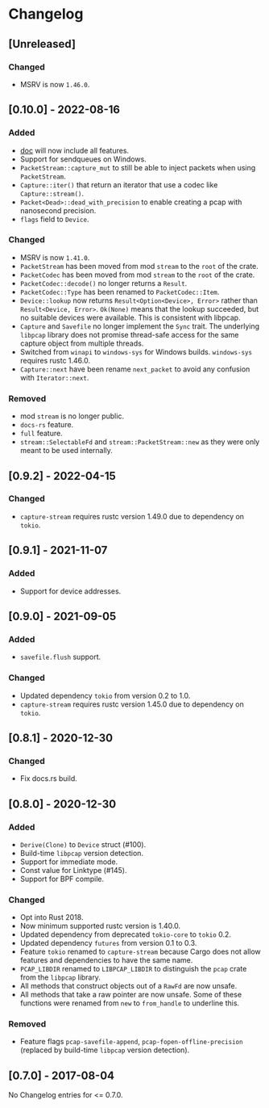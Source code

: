 # Changelog

## [Unreleased]

### Changed

- MSRV is now `1.46.0`.

## [0.10.0] - 2022-08-16

### Added

- [doc](https://docs.rs/pcap/latest/pcap/) will now include all features.
- Support for sendqueues on Windows.
- `PacketStream::capture_mut` to still be able to inject packets when using `PacketStream`.
- `Capture::iter()` that return an iterator that use a codec like `Capture::stream()`.
- `Packet<Dead>::dead_with_precision` to enable creating a pcap with nanosecond precision.
- `flags` field to `Device`.

### Changed

- MSRV is now `1.41.0`.
- `PacketStream` has been moved from mod `stream` to the `root` of the crate.
- `PacketCodec` has been moved from mod `stream` to the `root` of the crate.
- `PacketCodec::decode()` no longer returns a `Result`.
- `PacketCodec::Type` has been renamed to `PacketCodec::Item`.
- `Device::lookup` now returns `Result<Option<Device>, Error>` rather than `Result<Device, Error>`. `Ok(None)` means that the lookup succeeded, but no suitable devices were available. This is consistent with libpcap.
- `Capture` and `Savefile` no longer implement the `Sync` trait. The underlying `libpcap` library does not promise thread-safe access for the same capture object from multiple threads.
- Switched from `winapi` to `windows-sys` for Windows builds. `windows-sys` requires rustc 1.46.0.
- `Capture::next` have been rename `next_packet` to avoid any confusion with `Iterator::next`.

### Removed

- mod `stream` is no longer public.
- `docs-rs` feature.
- `full` feature.
- `stream::SelectableFd` and `stream::PacketStream::new` as they were only meant to be used internally.

## [0.9.2] - 2022-04-15

### Changed

- `capture-stream` requires rustc version 1.49.0 due to dependency on `tokio`.

## [0.9.1] - 2021-11-07

### Added

- Support for device addresses.

## [0.9.0] - 2021-09-05

### Added

- `savefile.flush` support.

### Changed

- Updated dependency `tokio` from version 0.2 to 1.0.
- `capture-stream` requires rustc version 1.45.0 due to dependency on `tokio`.

## [0.8.1] - 2020-12-30

### Changed

- Fix docs.rs build.

## [0.8.0] - 2020-12-30

### Added

- `Derive(Clone)` to `Device` struct (#100).
- Build-time `libpcap` version detection.
- Support for immediate mode.
- Const value for Linktype (#145).
- Support for BPF compile.

### Changed

- Opt into Rust 2018.
- Now minimum supported rustc version is 1.40.0.
- Updated dependency from deprecated `tokio-core` to `tokio` 0.2.
- Updated dependency `futures` from version 0.1 to 0.3.
- Feature `tokio` renamed to `capture-stream` because Cargo does not allow features and dependencies to have the same name.
- `PCAP_LIBDIR` renamed to `LIBPCAP_LIBDIR` to distinguish the `pcap` crate from the `libpcap` library.
- All methods that construct objects out of a `RawFd` are now unsafe.
- All methods that take a raw pointer are now unsafe. Some of these functions
  were renamed from `new` to `from_handle` to underline this.

### Removed

- Feature flags `pcap-savefile-append`, `pcap-fopen-offline-precision` (replaced by build-time `libpcap` version detection).

## [0.7.0] - 2017-08-04

No Changelog entries for <= 0.7.0.
